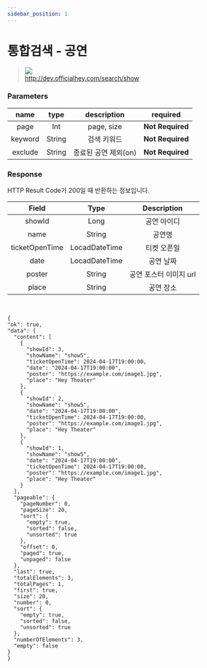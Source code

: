 ```yaml
---
sidebar_position: 1
---
```


# 통합검색 - 공연


> ![](https://img.shields.io/static/v1?label=&message=GET&color=brightgreen) <br/>
> http://dev.officialhey.com/search/show


### Parameters
|  name   |  type  |             description             |     required     |
|:-------:|:------:|:-----------------------------------:|:----------------:|
|  page   |  Int   |             page, size              | **Not Required** |
| keyword | String |               검색 키워드                |    **Not Required**     | 
| exclude | String |            종료된 공연 제외(on)            |    **Not Required**     | 



### Response

HTTP Result Code가 200일 때 반환하는 정보입니다.


|     Field      |     Type      |  Description   |   
|:--------------:|:-------------:|:--------------:|
|     showId     |     Long      |     공연 아이디     | 
|      name      |    String     |      공연명       |   
| ticketOpenTime | LocadDateTime |     티켓 오픈일     |  
|      date      | LocadDateTime |     공연 날짜      |  
|     poster     |    String     | 공연 포스터 이미지 url |    
|     place      |    String     |     공연 장소      | 

<br/>

  ```
  {
  "ok": true,
  "data": {
    "content": [
      {
        "showId": 3,
        "showName": "show5",
        "ticketOpenTime": 2024-04-17T19:00:00,
        "date": "2024-04-17T19:00:00",
        "poster": "https://example.com/image1.jpg",
        "place": "Hey Theater"
      },
      {
        "showId": 2,
        "showName": "show5",
        "date": "2024-04-17T19:00:00",
        "ticketOpenTime": 2024-04-17T19:00:00,
        "poster": "https://example.com/image1.jpg",
        "place": "Hey Theater"
      },
      {
        "showId": 1,
        "showName": "show5",
        "date": "2024-04-17T19:00:00",
        "ticketOpenTime": 2024-04-17T19:00:00,
        "poster": "https://example.com/image1.jpg",
        "place": "Hey Theater"
      }
    ],
    "pageable": {
      "pageNumber": 0,
      "pageSize": 20,
      "sort": {
        "empty": true,
        "sorted": false,
        "unsorted": true
      },
      "offset": 0,
      "paged": true,
      "unpaged": false
    },
    "last": true,
    "totalElements": 3,
    "totalPages": 1,
    "first": true,
    "size": 20,
    "number": 0,
    "sort": {
      "empty": true,
      "sorted": false,
      "unsorted": true
    },
    "numberOfElements": 3,
    "empty": false
  }
}
  ```
  </details>

<br/>